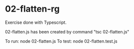 # 02-flatten-rg

Exercise done with Typescript.

02-flatten.js has been created by command "tsc 02-flatten.js"

To run: node 02-flatten.js
To test: node 02-flatten.test.js